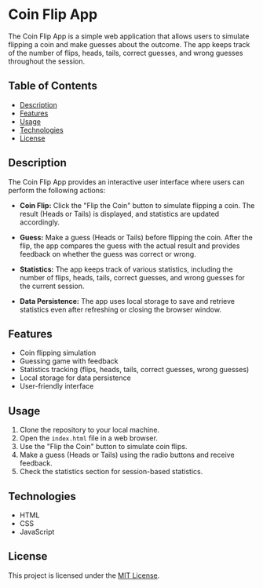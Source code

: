 # Coin Flip App

The Coin Flip App is a simple web application that allows users to simulate flipping a coin and make guesses about the outcome. The app keeps track of the number of flips, heads, tails, correct guesses, and wrong guesses throughout the session.

## Table of Contents

- [Description](#description)
- [Features](#features)
- [Usage](#usage)
- [Technologies](#technologies)
- [License](#license)

## Description

The Coin Flip App provides an interactive user interface where users can perform the following actions:

- **Coin Flip:** Click the "Flip the Coin" button to simulate flipping a coin. The result (Heads or Tails) is displayed, and statistics are updated accordingly.

- **Guess:** Make a guess (Heads or Tails) before flipping the coin. After the flip, the app compares the guess with the actual result and provides feedback on whether the guess was correct or wrong.

- **Statistics:** The app keeps track of various statistics, including the number of flips, heads, tails, correct guesses, and wrong guesses for the current session.

- **Data Persistence:** The app uses local storage to save and retrieve statistics even after refreshing or closing the browser window.

## Features

- Coin flipping simulation
- Guessing game with feedback
- Statistics tracking (flips, heads, tails, correct guesses, wrong guesses)
- Local storage for data persistence
- User-friendly interface

## Usage

1. Clone the repository to your local machine.
2. Open the `index.html` file in a web browser.
3. Use the "Flip the Coin" button to simulate coin flips.
4. Make a guess (Heads or Tails) using the radio buttons and receive feedback.
5. Check the statistics section for session-based statistics.

## Technologies

- HTML
- CSS
- JavaScript

## License

This project is licensed under the [MIT License](LICENSE).
